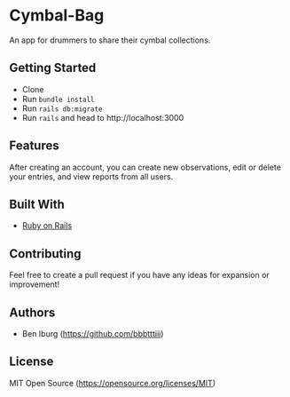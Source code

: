 # Cymbal-Bag
An app for drummers to share their cymbal collections.

## Getting Started

- Clone
- Run `bundle install`
- Run `rails db:migrate`
- Run `rails` and head to http://localhost:3000

## Features

After creating an account, you can create new observations, edit or delete your entries, and view reports from all users.

## Built With

- [Ruby on Rails](http://sinatrarb.com)

## Contributing

Feel free to create a pull request if you have any ideas for expansion or improvement!

## Authors

- Ben Iburg (https://github.com/bbbtttiii)

## License

MIT Open Source (https://opensource.org/licenses/MIT)